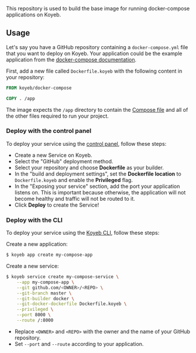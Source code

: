 This repository is used to build the base image for running docker-compose applications on Koyeb.

## Usage

Let's say you have a GitHub repository containing a `docker-compose.yml` file that you want to deploy on Koyeb. Your application could be the example application from the [docker-compose documentation](https://docs.docker.com/compose/gettingstarted/).

First, add a new file called `Dockerfile.koyeb` with the following content in your repository:

```dockerfile
FROM koyeb/docker-compose

COPY . /app
```

The image expects the `/app` directory to contain the [Compose file](https://docs.docker.com/compose/compose-file/03-compose-file/) and all of the other files required to run your project.

### Deploy with the control panel

To deploy your service using the [control panel](https://app.koyeb.com/), follow these steps:

* Create a new Service on Koyeb.
* Select the "GitHub" deployment method.
* Select your repository and choose **Dockerfile** as your builder.
* In the "build and deployment settings", set the **Dockerfile location** to `Dockerfile.koyeb` and enable the **Privileged** flag.
* In the "Exposing your service" section, add the port your application listens on. This is important because otherwise, the application will not become healthy and traffic will not be routed to it.
* Click **Deploy** to create the Service!


### Deploy with the CLI

To deploy your service using the [Koyeb CLI](https://github.com/koyeb/koyeb-cli), follow these steps:

Create a new application:

```bash
$ koyeb app create my-compose-app
```

Create a new service:

```bash
$ koyeb service create my-compose-service \
    --app my-compose-app \
    --git github.com/<OWNER>/<REPO> \
    --git-branch master \
    --git-builder docker \
    --git-docker-dockerfile Dockerfile.koyeb \
    --privileged \
    --port 8000 \
    --route /:8000
```

* Replace `<OWNER>` and `<REPO>` with the owner and the name of your GitHub repository.
* Set `--port` and `--route` according to your application.
